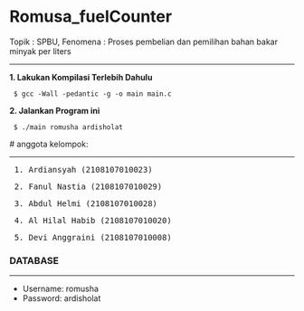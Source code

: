 # Romusa_fuelCounter
Topik : SPBU, Fenomena : Proses pembelian dan pemilihan bahan bakar minyak per liters
<hr>
<b>1. Lakukan Kompilasi Terlebih Dahulu </b> 
<pre><code> $ gcc -Wall -pedantic -g -o main main.c </code></pre>
<b>2. Jalankan Program ini </b>
<pre><code> $ ./main romusha ardisholat</code></pre>
# anggota kelompok:
<hr> 
    <pre> 1. Ardiansyah (2108107010023)</pre>
    <pre> 2. Fanul Nastia (2108107010029)</pre>
    <pre> 3. Abdul Helmi (2108107010028)</pre>
    <pre> 4. Al Hilal Habib (2108107010020)</pre>
    <pre> 5. Devi Anggraini (2108107010008)</pre>


### DATABASE
<hr>
<ul>
  <li>Username: romusha </li>
  <li>Password: ardisholat </li>
 </ul>
